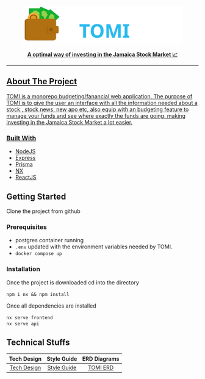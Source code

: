 <a href=""><p align="center">
<img height=100 src="https://github.com/GarretTomlin/Budgeting-web-app-monorepo/blob/main/docs/logo.svg"/>
<p align="center">
  <strong>A optimal way of investing in the Jamaica Stock Market 📈</strong>
</p>

---

## About The Project

TOMI is a monorepo budgeting/fanancial web application. The purpose of TOMI is to give the user an interface with all the information needed about a stock , stock news, new apo etc, also equip with an budgeting feature to manage your funds and see where exactly the funds are going, making investing in the Jamaica Stock Market a lot easier.

### Built With

-   [NodeJS](https://nodejs.org)
-   [Express](https://expressjs.com)
-   [Prisma](https://www.prisma.io/)
-   [NX](https://nx.dev/)
-   [ReactJS](https://reactjs.org/)


## Getting Started

Clone the project from github 

### Prerequisites

-   postgres container running
-   `.env` updated with the environment variables needed by TOMI.
- ```docker compose up```

### Installation

Once the project is downloaded cd into the directory

```
npm i nx && npm install
```

Once all dependencies are installed

```
nx serve frontend 
nx serve api
```

## Technical Stuffs
| Tech Design                                         | Style Guide                                                                                          | ERD Diagrams   | 
| :---:                                                 |     :---:                                                                                            |    :---:   |
| [Tech Design](https://docs.google.com/document/d/1E_qgjhhpzNrEbQMEISoT0qrTQT2D5_ncMBQpo2F8dPs/edit?usp=sharing)                                     | [Style Guide](https://github.com/GarretTomlin/Budgeting-web-app-monorepo/blob/main/STYLE_GUIDE.md)    | [TOMI ERD](https://viewer.diagrams.net/?tags=%7B%7D&highlight=0000ff&edit=_blank&layers=1&nav=1#G10kC-nlMRxPI7KZhsDxwkEXpSfCWZ9Vm4)  |
